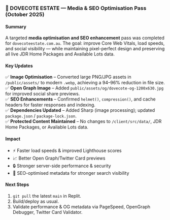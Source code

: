### 🧭 DOVECOTE ESTATE — Media & SEO Optimisation Pass (October 2025)

#### Summary
A targeted **media optimisation and SEO enhancement** pass was completed for `dovecoteestate.com.au`.
The goal: improve Core Web Vitals, load speeds, and social visibility — while maintaining pixel-perfect design and preserving all live JDR Home Packages and Available Lots data.

#### Key Updates
✅ **Image Optimisation** – Converted large PNG/JPG assets in `/public/assets/` to modern `.webp`, achieving a 94–96% reduction in file size.  
✅ **Open Graph Image** – Added `public/assets/og/dovecote-og-1200x630.jpg` for improved social share previews.  
✅ **SEO Enhancements** – Confirmed `helmet()`, `compression()`, and cache headers for faster responses and indexing.  
✅ **Dependencies Updated** – Added Sharp (image processing); updated `package.json` / `package-lock.json`.  
✅ **Protected Content Maintained** – No changes to `/client/src/data/`, JDR Home Packages, or Available Lots data.

#### Impact
- ⚡ Faster load speeds & improved Lighthouse scores  
- 📈 Better Open Graph/Twitter Card previews  
- 🔒 Stronger server-side performance & security  
- 🎯 SEO-optimised metadata for stronger search visibility

#### Next Steps
1. `git pull` the latest `main` in Replit.  
2. Build/deploy as usual.  
3. Validate performance & OG metadata via PageSpeed, OpenGraph Debugger, Twitter Card Validator.
